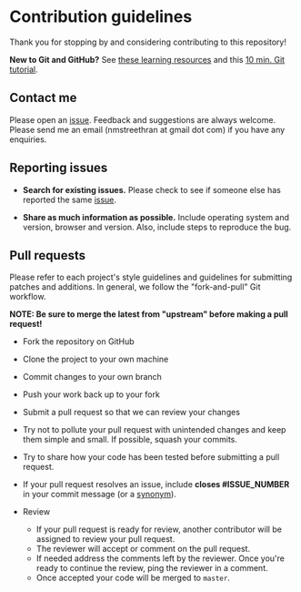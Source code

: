 # Contribution guidelines

Thank you for stopping by and considering contributing to this repository!

**New to Git and GitHub?** See [these learning resources](https://help.github.com/articles/git-and-github-learning-resources/) and this [10 min. Git tutorial](https://try.github.io/levels/1/challenges/1).

## Contact me

Please open an [issue](https://github.com/nmstreethran/elec-sys-data/issues). Feedback and suggestions are always welcome. Please send me an email (nmstreethran at gmail dot com) if you have any enquiries.

## Reporting issues

- **Search for existing issues.** Please check to see if someone else has reported the same [issue](https://github.com/nmstreethran/elec-sys-data/issues).

- **Share as much information as possible.** Include operating system and version, browser and version. Also, include steps to reproduce the bug.

## Pull requests

Please refer to each project's style guidelines and guidelines for submitting patches and additions. In general, we follow the "fork-and-pull" Git workflow.

**NOTE: Be sure to merge the latest from "upstream" before making a pull request!**

- Fork the repository on GitHub
- Clone the project to your own machine
- Commit changes to your own branch
- Push your work back up to your fork
- Submit a pull request so that we can review your changes

- Try not to pollute your pull request with unintended changes and keep them simple and small. If possible, squash your commits.
- Try to share how your code has been tested before submitting a pull request.
- If your pull request resolves an issue, include **closes #ISSUE_NUMBER** in your commit message (or a [synonym](https://help.github.com/articles/closing-issues-via-commit-messages)).
- Review
  - If your pull request is ready for review, another contributor will be assigned to review your pull request.
  - The reviewer will accept or comment on the pull request.
  - If needed address the comments left by the reviewer. Once you're ready to continue the review, ping the reviewer in a comment.
  - Once accepted your code will be merged to `master`.
